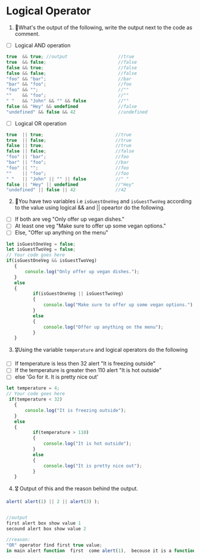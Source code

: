 # Logical Operator

1. 🥇What's the output of the following, write the output next to the code as comment.

* [ ] Logical AND operation

```js
true  && true; //output                   //true
true  && false;                           //false
false && true;                            //false
false && false;                           //false
"foo" && "bar";                           //bar
"bar" && "foo";                           //foo
"foo" && "";                              //""
""    && "foo";                           //""
" "   && "John" && "" && false            //""
false && "Hey" && undefined               //false
"undefined" && false && 42                //undefined
```

* [ ] Logical OR operation
```js
true  || true;                           //true
true  || false;                          //true
false || true;                           //true
false || false;                          //false
"foo" || "bar";                          //foo
"bar" || "foo";                          //bar
"foo" || "";                             //foo
""    || "foo";                          //foo
" "   || "John" || "" || false           //" "
false || "Hey" || undefined              //"Hey"
"undefined" || false || 42               //42
```

2. 🥈You have two variables i.e `isGuestOneVeg` and  `isGuestTwoVeg` according to the value using logical && and || opeartor do the following.

* [ ] If both are veg "Only offer up vegan dishes."
* [ ] At least one veg  "Make sure to offer up some vegan options."
* [ ] Else, "Offer up anything on the menu"
```js
let isGuestOneVeg = false;
let isGuestTwoVeg = false;
// Your code goes here
if(isGuestOneVeg && isGuestTwoVeg)
   { 
       console.log("Only offer up vegan dishes.");
   }
   else
   { 
          if(isGuestOneVeg || isGuestTwoVeg)
          {
              console.log("Make sure to offer up some vegan options.");
          }
          else
          {
              console.log("Offer up anything on the menu");
          }
   }
```


3. 🎖Using the variable `temperature` and logical operators do the following
* [ ] If temperature is less then 32 alert "It is freezing outside"
* [ ] If the temperature is greater then 110 alert "It is hot outside"
* [ ] else 'Go for it. It is pretty nice out'
```js
let temperature = 4;
// Your code goes here
 if(temperature < 32)
   { 
       console.log("It is freezing outside");
   }
   else
   { 
          if(temperature > 110)
          {
              console.log("It is hot outside");
          }
          else
          {
              console.log("It is pretty nice out");
          }
   }
```

4. 🎖 Output of this and the reason behind the output.
```js
alert( alert(1) || 2 || alert(3) );


//output
first alert box show value 1 
secound alert box show value 2

//reason:
"OR" operator find first true value;
in main alert function  first  come alert(1),  becouse it is a function its execute and show 1 in the alert box . then come 2 ,becouse 2 is a true value thats why the hole OR operation terminate and the main alert function show the value 2; 

```